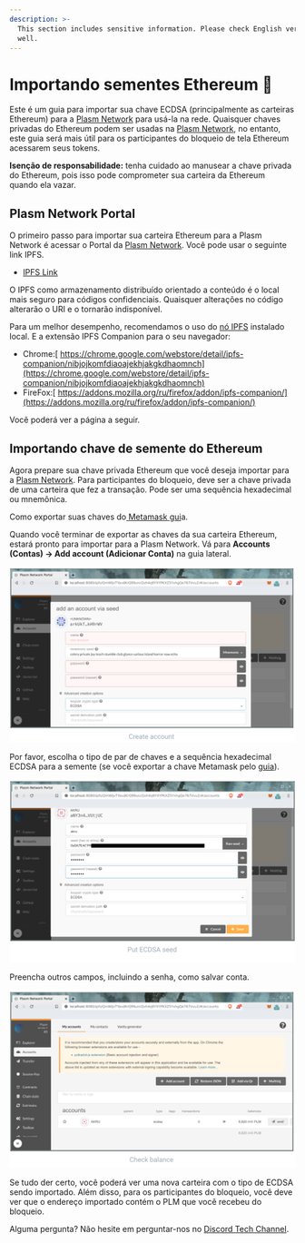 ```yaml
---
description: >-
  This section includes sensitive information. Please check English version as
  well.
---
```


# Importando sementes Ethereum 🔐

Este é um guia para importar sua chave ECDSA \(principalmente as carteiras Ethereum\) para a [Plasm Network](https://www.plasmnet.io/) para usá-la na rede. Quaisquer chaves privadas do Ethereum podem ser usadas na [Plasm Network](https://www.plasmnet.io/), no entanto, este guia será mais útil para os participantes do bloqueio de tela Ethereum acessarem seus tokens.

**Isenção de responsabilidade:** tenha cuidado ao manusear a chave privada do Ethereum, pois isso pode comprometer sua carteira da Ethereum quando ela vazar.

## Plasm Network Portal

O primeiro passo para importar sua carteira Ethereum para a Plasm Network é acessar o Portal da [Plasm Network](https://www.plasmnet.io/). Você pode usar o seguinte link IPFS.

* ​[IPFS Link](https://ipfs.io/ipfs/QmZQBwe4DeW6aruayemGXA5ysexsqJVRzF6YHHeNPzKi7d)​

O IPFS como armazenamento distribuído orientado a conteúdo é o local mais seguro para códigos confidenciais. Quaisquer alterações no código alterarão o URI e o tornarão indisponível.

Para um melhor desempenho, recomendamos o uso do [nó IPFS](https://github.com/ipfs-shipyard/ipfs-desktop) instalado local. E a extensão IPFS Companion para o seu navegador:

* Chrome:[ https://chrome.google.com/webstore/detail/ipfs-companion/nibjojkomfdiaoajekhjakgkdhaomnch](https://chrome.google.com/webstore/detail/ipfs-companion/nibjojkomfdiaoajekhjakgkdhaomnch)​
* FireFox:[ https://addons.mozilla.org/ru/firefox/addon/ipfs-companion/](https://addons.mozilla.org/ru/firefox/addon/ipfs-companion/)​

Você poderá ver a página a seguir.

## **Importando chave de semente do Ethereum**

Agora prepare sua chave privada Ethereum que você deseja importar para a [Plasm Network](https://www.plasmnet.io/). Para participantes do bloqueio, deve ser a chave privada de uma carteira que fez a transação. Pode ser uma sequência hexadecimal ou mnemônica.

Como exportar suas chaves do[ Metamask gui](https://metamask.zendesk.com/hc/en-us/articles/360015289632-How-to-Export-an-Account-Private-Key)a.

Quando você terminar de exportar as chaves da sua carteira Ethereum, estará pronto para importar para a Plasm Network. Vá para **Accounts \(Contas\) -&gt; Add account \(Adicionar Conta\)** na guia lateral.

![](../.gitbook/assets/sukurnshotto-2020-05-31-173619png.png)

Por favor, escolha o tipo de par de chaves e a sequência hexadecimal ECDSA para a semente \(se você exportar a chave Metamask pelo [guia](https://metamask.zendesk.com/hc/en-us/articles/360015289632-How-to-Export-an-Account-Private-Key)\).

![](../.gitbook/assets/sukurnshotto-2020-05-31-173905png%20%282%29.png)

Preencha outros campos, incluindo a senha, como salvar conta.

![](../.gitbook/assets/sukurnshotto-2020-05-31-173938png.png)

Se tudo der certo, você poderá ver uma nova carteira com o tipo de ECDSA sendo importado. Além disso, para os participantes do bloqueio, você deve ver que o endereço importado contém o PLM que você recebeu do bloqueio.

Alguma pergunta? Não hesite em perguntar-nos no [Discord Tech Channel](https://discord.com/invite/Z3nC9U4).

